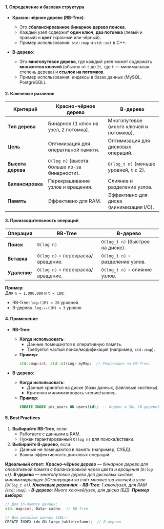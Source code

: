 #### **1. Определение и базовая структура**  
- **Красно-чёрное дерево (RB-Tree)**:
  - Это **сбалансированное бинарное дерево поиска**.
  - Каждый узел содержит **один ключ**, **два потомка** (левый и правый) и **цвет** (красный или чёрный).
  - Пример использования: `std::map` и `std::set` в C++.

- **B-дерево**:
  - Это **многопутевое дерево**, где каждый узел может содержать **множество ключей** (обычно от `t` до `2t`, где `t` — минимальная степень дерева) и **ссылок на потомков**.
  - Пример использования: индексы в базах данных (MySQL, PostgreSQL).

#### **2. Ключевые различия**  

| **Критерий**          | **Красно-чёрное дерево**                          | **B-дерево**                              |
|-----------------------|------------------------------------------------|------------------------------------------|
| **Тип дерева**        | Бинарное (1 ключ на узел, 2 потомка).          | Многопутевое (много ключей и потомков).  |
| **Цель**             | Оптимизация для оперативной памяти.            | Оптимизация для дисковых операций.       |
| **Высота дерева**    | `O(log n)` (высота больше из-за бинарности).   | `O(log_t n)` (меньше уровней, `t` ≥ 2).  |
| **Балансировка**     | Перекрашивание узлов и вращения.               | Слияние и разделение узлов.              |
| **Память**           | Эффективно для RAM.                            | Эффективно для диска (минимизация I/O).  |

#### **3. Производительность операций**  

| **Операция**  | **RB-Tree**                     | **B-дерево**                     |
|--------------|--------------------------------|----------------------------------|
| **Поиск**    | `O(log n)`                     | `O(log_t n)` (быстрее на диске). |
| **Вставка**  | `O(log n)` + перекраска/вращение. | `O(log_t n)` + разделение узлов. |
| **Удаление** | `O(log n)` + перекраска/вращение. | `O(log_t n)` + слияние узлов.    |

**Пример**:  
Для `n = 1,000,000` и `t = 100`:  
- RB-Tree: `log₂(1M) ≈ 20` уровней.  
- B-дерево: `log₁₀₀(1M) ≈ 3` уровня.  

#### **4. Применение**  
- **RB-Tree**:  
  - **Когда использовать**:  
    - Данные помещаются в оперативную память.  
    - Требуется частый поиск/модификация (например, `std::map`).  
  - **Пример**:  
    ```cpp
    std::map<int, std::string> myMap;  // Реализация на RB-Tree.
    ```

- **B-дерево**:  
  - **Когда использовать**:  
    - Данные хранятся на диске (базы данных, файловые системы).  
    - Критично минимизировать чтение/запись.  
  - **Пример**:  
    ```sql
    CREATE INDEX idx_users ON users(id);  -- Индекс в SQL (B-дерево).
    ```

#### **5. Best Practices**  
1. **Выбирайте RB-Tree**, если:  
   - Работаете с данными в RAM.  
   - Нужен гарантированный `O(log n)` для поиска/вставки.  
2. **Выбирайте B-дерево**, если:  
   - Данные не помещаются в память (например, СУБД).  
   - Важна эффективность дисковых операций.  

**Идеальный ответ:**
_**Красно-чёрное дерево** — бинарное дерево для оперативной памяти с балансировкой через цвета и вращения (`O(log n)`). **B-дерево** — многопутевое дерево для дисковых систем, минимизирующее I/O-операции за счёт множества ключей в узле (`O(log_t n)`)._
_**Ключевые различия**:_
_- **RB-Tree**: 1 ключ/узел, для RAM (`std::map`)._
_- **B-дерево**: Много ключей/узел, для диска (БД)._
_**Пример выбора**:_
```cpp
// Для in-memory данных:
std::map<int, Data> cache;  // RB-Tree.

// Для дисковых данных (SQL):
CREATE INDEX idx ON large_table(column);  // B-дерево.
```